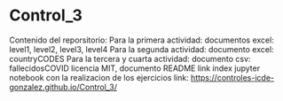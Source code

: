 # Control_3
Contenido del reporsitorio:
Para la primera actividad: documentos excel: level1, level2, level3, level4
Para la segunda actividad: documento excel: countryCODES
Para la tercera y cuarta actividad: documento csv: fallecidosCOVID
licencia MIT, documento README
link index 
jupyter notebook con la realizacion de los ejercicios
link: https://controles-icde-gonzalez.github.io/Control_3/
